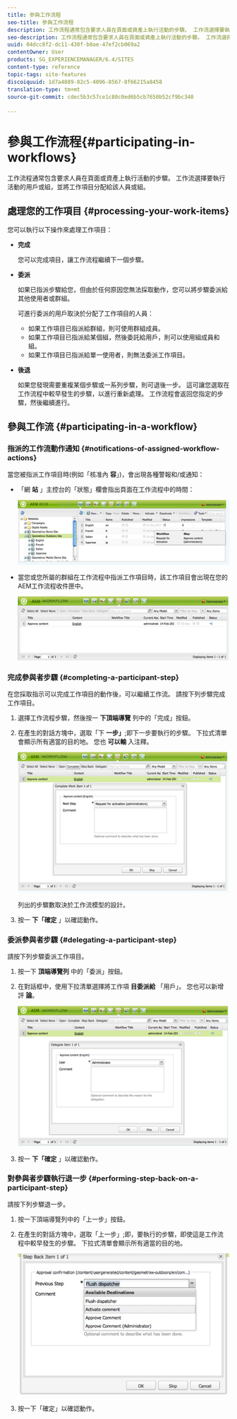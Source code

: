 ```yaml
---
title: 參與工作流程
seo-title: 參與工作流程
description: 工作流程通常包含要求人員在頁面或資產上執行活動的步驟。 工作流選擇要執行活動的用戶或組，並將工作項目分配給該人員或組。
seo-description: 工作流程通常包含要求人員在頁面或資產上執行活動的步驟。 工作流選擇要執行活動的用戶或組，並將工作項目分配給該人員或組。
uuid: 04dcc8f2-dc11-430f-b0ae-47ef2cb069a2
contentOwner: User
products: SG_EXPERIENCEMANAGER/6.4/SITES
content-type: reference
topic-tags: site-features
discoiquuid: 1d7a4889-82c5-4096-8567-8f66215a8458
translation-type: tm+mt
source-git-commit: cdec5b3c57ce1c80c0ed6b5cb7650b52cf9bc340

---
```



# 參與工作流程{#participating-in-workflows}

工作流程通常包含要求人員在頁面或資產上執行活動的步驟。 工作流選擇要執行活動的用戶或組，並將工作項目分配給該人員或組。

## 處理您的工作項目 {#processing-your-work-items}

您可以執行以下操作來處理工作項目：

* **完成**

   您可以完成項目，讓工作流程繼續下一個步驟。

* **委派**

   如果已指派步驟給您，但由於任何原因您無法採取動作，您可以將步驟委派給其他使用者或群組。

   可進行委派的用戶取決於分配了工作項目的人員：

   * 如果工作項目已指派給群組，則可使用群組成員。
   * 如果工作項目已指派給某個組，然後委託給用戶，則可以使用組成員和組。
   * 如果工作項目已指派給單一使用者，則無法委派工作項目。

* **後退**

   如果您發現需要重複某個步驟或一系列步驟，則可退後一步。 這可讓您選取在工作流程中較早發生的步驟，以進行重新處理。 工作流程會返回您指定的步驟，然後繼續進行。

## 參與工作流 {#participating-in-a-workflow}

### 指派的工作流動作通知 {#notifications-of-assigned-workflow-actions}

當您被指派工作項目時(例如「核准內 **容**」)，會出現各種警報和/或通知：

* 「網 **站** 」主控台的「狀態」欄會指出頁面在工作流程中的時間：

   ![workflowstatus-1](assets/workflowstatus-1.png)

* 當您或您所屬的群組在工作流程中指派工作項目時，該工作項目會出現在您的AEM工作流程收件匣中。

   ![工作流收件箱](assets/workflowinbox.png)

### 完成參與者步驟 {#completing-a-participant-step}

在您採取指示可以完成工作項目的動作後，可以繼續工作流。 請按下列步驟完成工作項目。

1. 選擇工作流程步驟，然後按一 **下頂端導覽** 列中的「完成」按鈕。
1. 在產生的對話方塊中，選取「下 **一步」**;即下一步要執行的步驟。 下拉式清單會顯示所有適當的目的地。 您也 **可以輸** 入注釋。

   ![工作流程完整](assets/workflowcomplete.png)

   列出的步驟數取決於工作流模型的設計。

1. 按一 **下「確定** 」以確認動作。

### 委派參與者步驟 {#delegating-a-participant-step}

請按下列步驟委派工作項目。

1. 按一下 **頂端導覽列** 中的「委派」按鈕。
1. 在對話框中，使用下拉清單選擇將工作項 **目委派給** 「用戶」。 您也可以新增評 **論**。

   ![工作流委派](assets/workflowdelegate.png)

1. 按一 **下「確定** 」以確認動作。

### 對參與者步驟執行退一步 {#performing-step-back-on-a-participant-step}

請按下列步驟退一步。

1. 按一下頂端導覽列中的「上一步」按鈕。
1. 在產生的對話方塊中，選取「上一步」;即，要執行的步驟，即使這是工作流程中較早發生的步驟。 下拉式清單會顯示所有適當的目的地。

   ![screen_shot_2018-08-10at155325](assets/screen_shot_2018-08-10at155325.jpg)

1. 按一下「確定」以確認動作。

